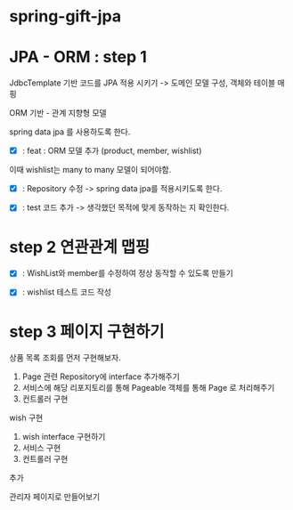 # spring-gift-jpa


# JPA - ORM : step 1

JdbcTemplate 기반 코드를 JPA 적용 시키기 -> 도메인 모델 구성, 객체와 테이블 매핑

ORM 기반 - 관계 지향형 모델

spring data jpa 를 사용하도록 한다. 

-[X] : feat : ORM 모델 추가 (product, member, wishlist)

이때 wishlist는 many to many 모델이 되어야함.

-[X] : Repository 수정 -> spring data jpa를 적용시키도록 한다.

-[X] : test 코드 추가 -> 생각했던 목적에 맞게 동작하는 지 확인한다.

# step 2 연관관계 맵핑

- [X] : WishList와 member를 수정하여 정상 동작할 수 있도록 만들기
- [X] : wishlist 테스트 코드 작성


# step 3 페이지 구현하기

상품 목록 조회를 먼저 구현해보자.

1. Page 관련 Repository에 interface 추가해주기
2. 서비스에 해당 리포지토리를 통해 Pageable 객체를 통해 Page<T> 로 처리해주기
3. 컨트롤러 구현

wish 구현

1. wish interface 구현하기
2. 서비스 구현
3. 컨트롤러 구현

추가

관리자 페이지로 만들어보기
